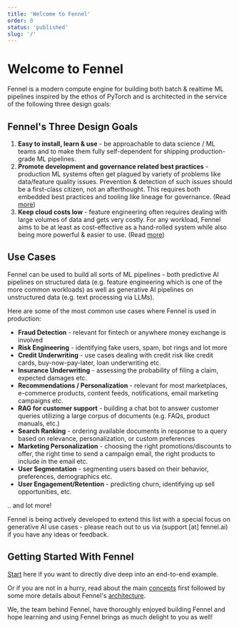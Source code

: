 ```yaml
---
title: 'Welcome to Fennel'
order: 0
status: 'published'
slug: '/'
---
```


# Welcome to Fennel

Fennel is a modern compute engine for building both batch & realtime ML pipelines 
inspired by the ethos of PyTorch and is architected in the service of the 
following three design goals:

## Fennel's Three Design Goals
1. **Easy to install, learn & use** - be approachable to data 
   science / ML teams and to make them fully self-dependent for shipping
   production-grade ML pipelines.
2. **Promote development and governance related best practices** - production ML 
   systems often get plagued by variety of problems like data/feature quality 
   issues. Prevention & detection of such issues should be a first-class citizen, 
   not an afterthought. This requires both embedded best practices and tooling
   like lineage for governance. (Read [more](/data-quality/approach))
3. **Keep cloud costs low** - feature engineering often requires dealing with large
   volumes of data and gets very costly. For any workload, Fennel aims
   to be at least as cost-effective as a hand-rolled system while also being 
   more powerful & easier to use. (Read [more](/architecture/cost-optimizations))

## Use Cases

Fennel can be used to build all sorts of ML pipelines - both predictive AI 
pipelines on structured data (e.g. feature engineering which is one of the more 
common workloads) as well as generative AI pipelines on unstructured data 
(e.g. text processing via LLMs). 

Here are some of the most common use cases where Fennel is used in production:

- **Fraud Detection** - relevant for fintech or anywhere money exchange is involved
- **Risk Engineering** - identifying fake users, spam, bot rings and lot more
- **Credit Underwriting** - use cases dealing with credit risk like credit cards, 
  buy-now-pay-later, loan underwriting etc. 
- **Insurance Underwriting** - assessing the probability of filing a claim, expected
  damages etc.
- **Recommendations / Personalization** - relevant for most marketplaces, e-commerce products, 
  content feeds, notifications, email marketing campaigns etc. 
- **RAG for customer support** - building a chat bot to answer customer queries
  utilizing a large corpus of documents (e.g. FAQs, product manuals, etc.)
- **Search Ranking** - ordering available documents in response to a query
  based on relevance, personalization, or custom preferences
- **Marketing Personalization** - choosing the right promotions/discounts to offer,
  the right time to send a campaign email, the right products to include in the email etc.
- **User Segmentation** - segmenting users based on their behavior, preferences, 
  demographics etc.
- **User Engagement/Retention** - predicting churn, identifying up sell opportunities, etc.

.. and lot more!

Fennel is being actively developed to extend this list with a special focus on 
generative AI use cases - please reach out to us via (support [at] fennel.ai)
if you have any ideas or feedback.


## Getting Started With Fennel

[Start](/getting-started/quickstart) here if you want to directly dive deep into
 an end-to-end example.&#x20;

Or if you are not in a hurry, read about the main [concepts](/concepts/introduction) 
first followed by some more details about Fennel's [architecture](/architecture/overview).

We, the team behind Fennel, have thoroughly enjoyed building Fennel and hope 
learning and using Fennel brings as much delight to you as well!
